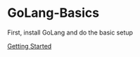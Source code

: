 # GoLang-Basics

First, install GoLang and do the basic setup

[Getting Started](https://golang.org/doc/install)
